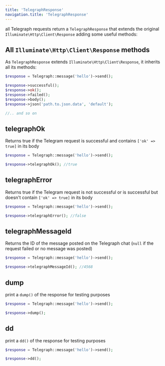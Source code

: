 ```yaml
---
title: 'TelegraphResponse'
navigation.title: 'TelegraphResponse'
---
```


all Telegraph requests return a `TelegraphResponse` that extends the original `Illuminate\Http\Client\Response` adding some useful methods:

## All `Illuminate\Http\Client\Response` methods

As `TelegraphResponse` extends `Illuminate\Http\Client\Response`, it inherits all its methods:

```php
$response = Telegraph::message('hello')->send();

$response->successful();
$response->ok();
$response->failed();
$response->body();
$response->json('path.to.json.data', 'default');

//.. and so on
```

## telegraphOk

Returns true if the Telegram request is successful and contains `['ok' => true]` in its body

```php
$response = Telegraph::message('hello')->send();

$response->telegraphOk(); //true
```

## telegraphError

Returns true if the Telegram request is not successful or is successful but doesn't contain `['ok' => true]` in its body

```php
$response = Telegraph::message('hello')->send();

$response->telegraphError(); //false
```

## telegraphMessageId

Returns the ID of the message posted on the Telegraph chat (`null` if the request failed or no message was posted)

```php
$response = Telegraph::message('hello')->send();

$response->telegraphMessageId(); //4568
```

## dump

print a `dump()` of the response for testing purposes

```php
$response = Telegraph::message('hello')->send();

$response->dump();
```

## dd

print a `dd()` of the response for testing purposes

```php
$response = Telegraph::message('hello')->send();

$response->dd();
```
